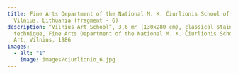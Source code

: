 ```yaml
---
title: Fine Arts Department of the National M. K. Čiurlionis School of Art,
  Vilnius, Lithuania (fragment - 6)
description: “Vilnius Art School”, 3,6 m² (130x280 cm), classical stained glass
  technique, Fine Arts Department of the National M. K. Čiurlionis School of
  Art, Vilnius, 1986
images:
  - alt: "1"
    image: images/ciurlionio_6.jpg
---
```

